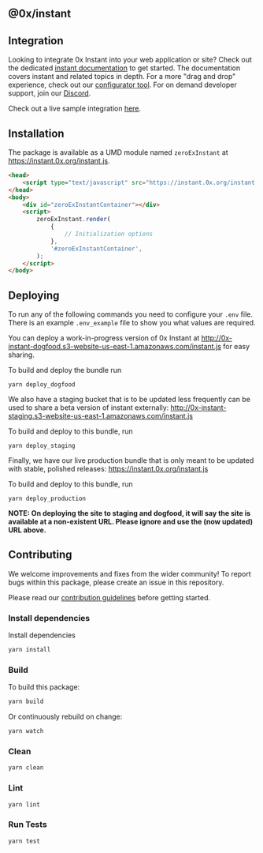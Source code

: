 ## @0x/instant

## Integration

Looking to integrate 0x Instant into your web application or site? Check out the dedicated [instant documentation](docs/integrate-instant.mdx) to get started. The documentation covers instant and related topics in depth. For a more "drag and drop" experience, check out our [configurator tool](https://0x.org/instant#configure). For on demand developer support, join our [Discord](https://discordapp.com/invite/d3FTX3M).

Check out a live sample integration [here](https://www.rexrelay.com/instant).

## Installation

The package is available as a UMD module named `zeroExInstant` at https://instant.0x.org/instant.js.

```html
<head>
    <script type="text/javascript" src="https://instant.0x.org/instant.js" charset="utf-8"></script>
</head>
<body>
    <div id="zeroExInstantContainer"></div>
    <script>
        zeroExInstant.render(
            {
                // Initialization options
            },
            '#zeroExInstantContainer',
        );
    </script>
</body>
```

## Deploying

To run any of the following commands you need to configure your `.env` file. There is an example `.env_example` file to show you what values are required.

You can deploy a work-in-progress version of 0x Instant at http://0x-instant-dogfood.s3-website-us-east-1.amazonaws.com/instant.js for easy sharing.

To build and deploy the bundle run

```
yarn deploy_dogfood
```

We also have a staging bucket that is to be updated less frequently can be used to share a beta version of instant externally: http://0x-instant-staging.s3-website-us-east-1.amazonaws.com/instant.js

To build and deploy to this bundle, run

```
yarn deploy_staging
```

Finally, we have our live production bundle that is only meant to be updated with stable, polished releases: https://instant.0x.org/instant.js

To build and deploy to this bundle, run

```
yarn deploy_production
```

**NOTE: On deploying the site to staging and dogfood, it will say the site is available at a non-existent URL. Please ignore and use the (now updated) URL above.**

## Contributing

We welcome improvements and fixes from the wider community! To report bugs within this package, please create an issue in this repository.

Please read our [contribution guidelines](../../CONTRIBUTING.md) before getting started.

### Install dependencies


Install dependencies

```bash
yarn install
```

### Build

To build this package:

```bash
yarn build
```

Or continuously rebuild on change:

```bash
yarn watch
```

### Clean

```bash
yarn clean
```

### Lint

```bash
yarn lint
```

### Run Tests

```bash
yarn test
```
